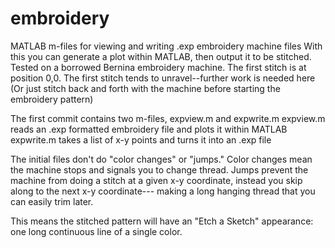 embroidery
==========

MATLAB m-files for viewing and writing .exp embroidery machine files
With this you can generate a plot within MATLAB, then output it to be stitched.
Tested on a borrowed Bernina embroidery machine. The first stitch is at position 0,0. 
The first stitch tends to unravel--further work is needed here
(Or just stitch back and forth with the machine before starting the embroidery pattern)

The first commit contains two m-files, expview.m and expwrite.m
expview.m reads an .exp formatted embroidery file and plots it within MATLAB
expwrite.m takes a list of x-y points and turns it into an .exp file

The initial files don't do "color changes" or "jumps."
Color changes mean the machine stops and signals you to change thread.
Jumps prevent the machine from doing a stitch at a given x-y coordinate,
instead you skip along to the next x-y coordinate---
making a long hanging thread that you can easily trim later.

This means the stitched pattern will have an "Etch a Sketch" appearance:
one long continuous line of a single color.

